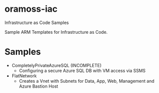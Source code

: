 # oramoss-iac
Infrastructure as Code Samples

Sample ARM Templates for Infrastructure as Code.

# Samples

- CompletelyPrivateAzureSQL (INCOMPLETE)
  - Configuring a secure Azure SQL DB with VM access via SSMS
- FlatNetwork
  - Creates a Vnet with Subnets for Data, App, Web, Management and Azure Bastion Host
